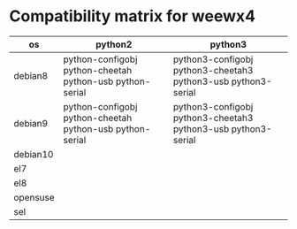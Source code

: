 # Compatibility matrix for weewx4

| os | python2 | python3 |
|---|---|---|
| debian8 | python-configobj python-cheetah python-usb python-serial | python3-configobj python3-cheetah3 python3-usb python3-serial |
| debian9 | python-configobj python-cheetah python-usb python-serial | python3-configobj python3-cheetah3 python3-usb python3-serial |
| debian10 | | |
| el7 | | |
| el8 | | |
| opensuse | | |
| sel | | |
